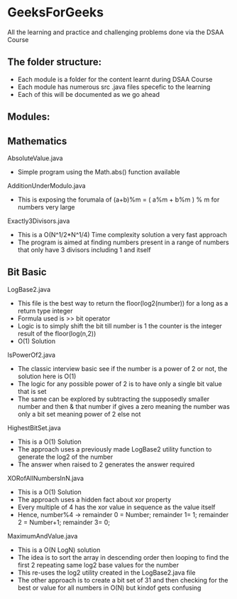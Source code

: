 # GeeksForGeeks
All the learning and practice and challenging problems done via the DSAA Course

## The folder structure:
- Each module is a folder for the content learnt during DSAA Course
- Each module has numerous src .java files specefic to the learning
- Each of this will be documented as we go ahead

## Modules:
## Mathematics

AbsoluteValue.java
-   Simple program using the Math.abs() function available

AdditionUnderModulo.java
-   This is exposing the forumala of (a+b)%m = ( a%m + b%m ) % m for numbers very large

Exactly3Divisors.java
-   This is a O(N^1/2*N^1/4) Time complexity solution a very fast approach
-   The program is aimed at finding numbers present in a range of numbers that only have 3 divisors including 1 and itself

## Bit Basic

LogBase2.java
-   This file is the best way to return the floor(log2(number)) for a long as a return type integer
-   Formula used is >> bit operator
-   Logic is to simply shift the bit till number is 1 the counter is the integer result of the floor(log(n,2))
-   O(1) Solution

IsPowerOf2.java
-   The classic interview basic see if the number is a power of 2 or not, the solution here is O(1)
-   The logic for any possible power of 2 is to have only a single bit value that is set
-   The same can be explored by subtracting the supposedly smaller number and then & that number if gives a zero meaning the number was only a bit set meaning power of 2 else not

HighestBitSet.java
-   This is a O(1) Solution
-   The approach uses a previously made LogBase2 utility function to generate the log2 of the number
-   The answer when raised to 2 generates the answer required

XORofAllNumbersInN.java
-   This is a O(1) Solution
-   The approach uses a hidden fact about xor property
-   Every multiple of 4 has the xor value in sequence as the value itself
-   Hence, number%4 -> remainder 0 = Number; remainder 1= 1; remainder 2 = Number+1; remainder 3= 0;

MaximumAndValue.java
-   This is a O(N LogN) solution
-   The idea is to sort the array in descending order then looping to find the first 2 repeating same log2 base values for the number
-   This re-uses the log2 utility created in the LogBase2.java file
-   The other approach is to create a bit set of 31 and then checking for the best or value for all numbers in O(N) but kindof gets confusing

